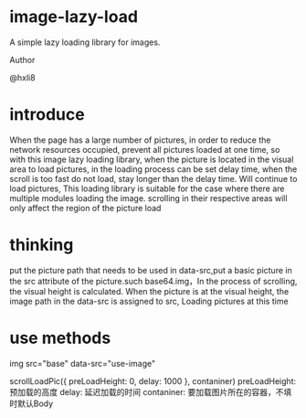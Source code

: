 # image-lazy-load
 A simple lazy loading library for images.

Author

@hxli8

# introduce

When the page has a large number of pictures, in order to reduce the network resources occupied, 
prevent all pictures loaded at one time, so with this image lazy loading library, when the 
picture is located in the visual area to load pictures, in the loading process can be set delay 
time, when the scroll is too fast do not load, stay longer than the delay time. Will continue to
load pictures, This loading library is suitable for the case where there are multiple modules loading the image.
scrolling in their respective areas will only affect the region of the picture load

# thinking

put the picture path that needs to be used in data-src,put a basic picture in the src attribute
of the picture.such base64.img，In the process of scrolling, the visual height is calculated. When the picture is at the visual height, the image path in the data-src is assigned to src, Loading pictures at this time

# use methods
 img src="base"  data-src="use-image"
 
 scrollLoadPic({ preLoadHeight: 0, delay: 1000 }, contaniner) 
   preLoadHeight: 预加载的高度
   delay: 延迟加载的时间
   contaniner: 要加载图片所在的容器，不填时默认Body
